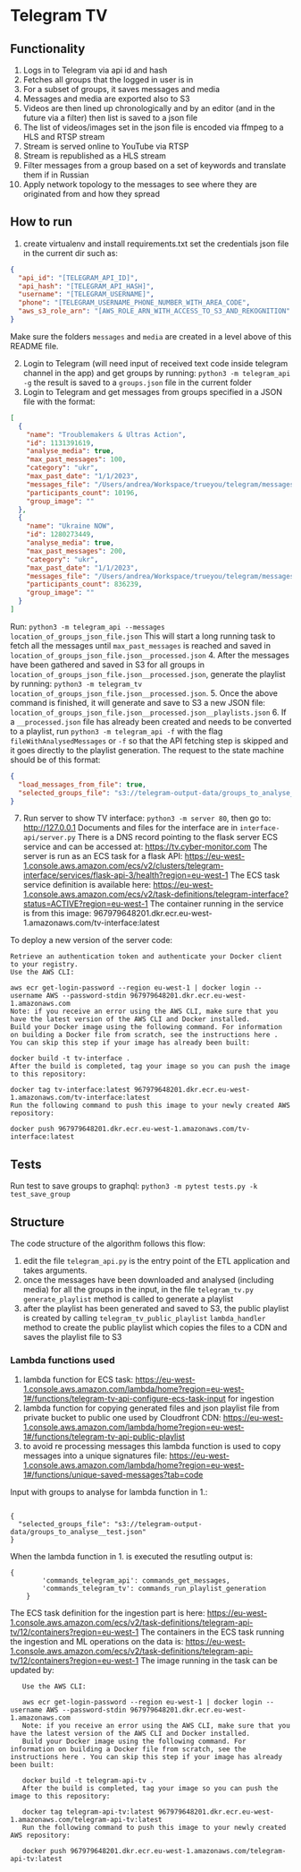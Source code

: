# Telegram TV

## Functionality
1. Logs in to Telegram via api id and hash
2. Fetches all groups that the logged in user is in
3. For a subset of groups, it saves messages and media
4. Messages and media are exported also to S3
5. Videos are then lined up chronologically and by an editor (and in the future via a filter) then list is saved to a json file
6. The list of videos/images set in the json file is encoded via ffmpeg to a HLS and RTSP stream
7. Stream is served online to YouTube via RTSP
8. Stream is republished as a HLS stream
9. Filter messages from a group based on a set of keywords and translate them if in Russian
10. Apply network topology to the messages to see where they are originated from and how they spread

## How to run

1. create virtualenv and install requirements.txt set the credentials json file in the current dir such as:
```json
{
  "api_id": "[TELEGRAM_API_ID]",
  "api_hash": "[TELEGRAM_API_HASH]",
  "username": "[TELEGRAM_USERNAME]",
  "phone": "[TELEGRAM_USERNAME_PHONE_NUMBER_WITH_AREA_CODE",
  "aws_s3_role_arn": "[AWS_ROLE_ARN_WITH_ACCESS_TO_S3_AND_REKOGNITION"
}
```
Make sure the folders `messages` and `media` are created in a level above of this README file.

2. Login to Telegram (will need input of received text code inside telegram channel in the app) and get groups by running: `python3 -m telegram_api -g` the result is saved to a `groups.json` file in the current folder
3. Login to Telegram and get messages from groups specified in a JSON file with the format:
```json
[
  {
    "name": "Troublemakers & Ultras Action",
    "id": 1131391619,
    "analyse_media": true,
    "max_past_messages": 100,
    "category": "ukr",
    "max_past_date": "1/1/2023",
    "messages_file": "/Users/andrea/Workspace/trueyou/telegram/messages/messages__Troublemakers & Ultras Action___1131391619.json",
    "participants_count": 10196,
    "group_image": ""
  },
  {
    "name": "Ukraine NOW",
    "id": 1280273449,
    "analyse_media": true,
    "max_past_messages": 200,
    "category": "ukr",
    "max_past_date": "1/1/2023",
    "messages_file": "/Users/andrea/Workspace/trueyou/telegram/messages/messages__Ukraine NOW___1280273449.json",
    "participants_count": 836239,
    "group_image": ""
  }
]
```
Run: `python3 -m telegram_api --messages location_of_groups_json_file.json`
This will start a long running task to fetch all the messages until `max_past_messages` is reached and saved in `location_of_groups_json_file.json__processed.json`
4. After the messages have been gathered and saved in S3 for all groups in `location_of_groups_json_file.json__processed.json`, 
generate the playlist by running: `python3 -m telegram_tv location_of_groups_json_file.json__processed.json`.
5. Once the above command is finished, it will generate and save to S3 a new JSON file: `location_of_groups_json_file.json__processed.json__playlists.json`
6. If a `__processed.json` file has already been created and needs to be converted to a playlist, run `python3 -m telegram_api -f` with the flag `fileWithAnalysedMessages` or `-f` so that the API fetching step is skipped and it goes directly to the playlist generation.
The request to the state machine should be of this format:
```json
{
  "load_messages_from_file": true,
  "selected_groups_file": "s3://telegram-output-data/groups_to_analyse_inputs/26-01-2023_01:13:10__groups_to_analyse__-__18.json__processed.json"
}
```

7. Run server to show TV interface: `python3 -m server 80`, then go to: http://127.0.0.1
Documents and files for the interface are in `interface-api/server.py`
There is a DNS record pointing to the flask server ECS service and can be accessed at: https://tv.cyber-monitor.com
The server is run as an ECS task for a flask API: https://eu-west-1.console.aws.amazon.com/ecs/v2/clusters/telegram-interface/services/flask-api-3/health?region=eu-west-1
The ECS task service definition is available here: https://eu-west-1.console.aws.amazon.com/ecs/v2/task-definitions/telegram-interface?status=ACTIVE?region=eu-west-1
The container running in the service is from this image: 967979648201.dkr.ecr.eu-west-1.amazonaws.com/tv-interface:latest

To deploy a new version of the server code:
```
Retrieve an authentication token and authenticate your Docker client to your registry.
Use the AWS CLI:

aws ecr get-login-password --region eu-west-1 | docker login --username AWS --password-stdin 967979648201.dkr.ecr.eu-west-1.amazonaws.com
Note: if you receive an error using the AWS CLI, make sure that you have the latest version of the AWS CLI and Docker installed.
Build your Docker image using the following command. For information on building a Docker file from scratch, see the instructions here . You can skip this step if your image has already been built:

docker build -t tv-interface .
After the build is completed, tag your image so you can push the image to this repository:

docker tag tv-interface:latest 967979648201.dkr.ecr.eu-west-1.amazonaws.com/tv-interface:latest
Run the following command to push this image to your newly created AWS repository:

docker push 967979648201.dkr.ecr.eu-west-1.amazonaws.com/tv-interface:latest
```

## Tests

Run test to save groups to graphql: `python3 -m pytest tests.py -k test_save_group`

## Structure

The code structure of the algorithm follows this flow: 
1. edit the file `telegram_api.py` is the entry point of the ETL application and takes arguments.
2. once the messages have been downloaded and analysed (including media) for all the groups in the input, in the file `telegram_tv.py` `generate_playlist` method is called to generate a playlist
3. after the playlist has been generated and saved to S3, the public playlist is created by calling `telegram_tv_public_playlist`  `lambda_handler` method to create the public playlist which copies the files to a CDN and saves the playlist file to S3



### Lambda functions used
1. lambda function for ECS task: https://eu-west-1.console.aws.amazon.com/lambda/home?region=eu-west-1#/functions/telegram-tv-api-configure-ecs-task-input for ingestion
2. lambda function for copying generated files and json playlist file from private bucket to public one used by Cloudfront CDN: https://eu-west-1.console.aws.amazon.com/lambda/home?region=eu-west-1#/functions/telegram-tv-api-public-playlist
3. to avoid re processing messages this lambda function is used to copy messages into a unique signatures file: https://eu-west-1.console.aws.amazon.com/lambda/home?region=eu-west-1#/functions/unique-saved-messages?tab=code

Input with groups to analyse for lambda function in 1.:
```

{
  "selected_groups_file": "s3://telegram-output-data/groups_to_analyse__test.json"
}
```
When the lambda function in 1. is executed the resutling output is:
```
{
        'commands_telegram_api': commands_get_messages,
        'commands_telegram_tv': commands_run_playlist_generation
    }

```

The ECS task definition for the ingestion part is here: https://eu-west-1.console.aws.amazon.com/ecs/v2/task-definitions/telegram-api-tv/12/containers?region=eu-west-1
The containers in the ECS task running the ingestion and ML operations on the data is: https://eu-west-1.console.aws.amazon.com/ecs/v2/task-definitions/telegram-api-tv/12/containers?region=eu-west-1
The image running in the task can be updated by:
```Retrieve an authentication token and authenticate your Docker client to your registry.
   Use the AWS CLI:
   
   aws ecr get-login-password --region eu-west-1 | docker login --username AWS --password-stdin 967979648201.dkr.ecr.eu-west-1.amazonaws.com
   Note: if you receive an error using the AWS CLI, make sure that you have the latest version of the AWS CLI and Docker installed.
   Build your Docker image using the following command. For information on building a Docker file from scratch, see the instructions here . You can skip this step if your image has already been built:
   
   docker build -t telegram-api-tv .
   After the build is completed, tag your image so you can push the image to this repository:
   
   docker tag telegram-api-tv:latest 967979648201.dkr.ecr.eu-west-1.amazonaws.com/telegram-api-tv:latest
   Run the following command to push this image to your newly created AWS repository:
   
   docker push 967979648201.dkr.ecr.eu-west-1.amazonaws.com/telegram-api-tv:latest
```